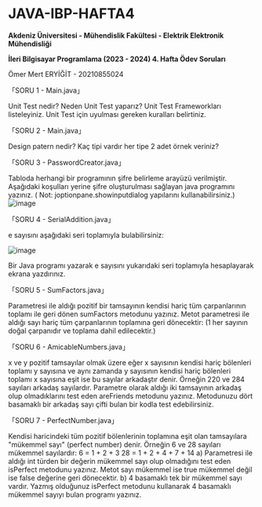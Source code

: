 # JAVA-IBP-HAFTA4

**Akdeniz Üniversitesi - Mühendislik Fakültesi - Elektrik Elektronik Mühendisliği**

**İleri Bilgisayar Programlama (2023 - 2024) 4. Hafta Ödev Soruları**

Ömer Mert ERYİĞİT - 20210855024

「SORU 1 - Main.java」

Unit Test nedir? Neden Unit Test yaparız? Unit Test Frameworkları listeleyiniz. Unit Test için uyulması gereken kuralları belirtiniz. 

「SORU 2 - Main.java」

Design patern nedir? Kaç tipi vardır her tipe 2 adet örnek veriniz?

「SORU 3 - PasswordCreator.java」

Tabloda herhangi bir programının şifre belirleme arayüzü verilmiştir. Aşağıdaki koşulları yerine şifre oluşturulması sağlayan java programını yazınız.  ( Not: joptionpane.showinputdialog yapılarını kullanabilirsiniz.) 
![image](https://github.com/oomerty/JAVA-IBP-HAFTA4/assets/59279876/0fad2067-1752-4733-9e4a-05d20d6d315c)

「SORU 4 - SerialAddition.java」

e sayısını aşağıdaki seri toplamıyla bulabilirsiniz:

![image](https://github.com/oomerty/JAVA-IBP-HAFTA4/assets/59279876/19fc7b5b-981b-481b-b9ee-5aaf5a543d93)

Bir Java programı yazarak e sayısını yukarıdaki seri toplamıyla hesaplayarak ekrana yazdırınız.

「SORU 5 - SumFactors.java」

Parametresi ile aldığı pozitif bir tamsayının kendisi hariç tüm çarpanlarının toplamı ile geri dönen sumFactors metodunu yazınız. Metot parametresi ile aldığı sayı hariç tüm çarpanlarının toplamına geri dönecektir: (1 her sayının doğal çarpanıdır ve toplama dahil edilecektir.) 

「SORU 6 - AmicableNumbers.java」

x ve y pozitif tamsayılar olmak üzere eğer x sayısının kendisi hariç bölenleri toplamı y sayısına ve aynı zamanda y sayısının kendisi hariç bölenleri toplamı x sayısına eşit ise bu sayılar arkadaştır denir. Örneğin 220 ve 284 sayıları arkadaş sayılardır. Parametre olarak aldığı iki tamsayının arkadaş olup olmadıklarını test eden areFriends metodunu yazınız. Metodunuzu dört basamaklı bir arkadaş sayı çifti bulan bir kodla test edebilirsiniz.

「SORU 7 - PerfectNumber.java」

Kendisi haricindeki tüm pozitif bölenlerinin toplamına eşit olan tamsayılara "mükemmel sayı" (perfect number) denir. Örneğin 6 ve 28 sayıları mükemmel sayılardır:
  6 = 1 + 2 + 3
  28 = 1 + 2 + 4 + 7 + 14
a) Parametresi ile aldığı int türden bir değerin mükemmel sayı olup olmadığını test eden isPerfect metodunu yazınız. Metot sayı mükemmel ise true mükemmel değil ise false değerine geri dönecektir.
b) 4 basamaklı tek bir mükemmel sayı vardır. Yazmış olduğunuz isPerfect metodunu kullanarak 4 basamaklı mükemmel sayıyı bulan programı yazınız.
